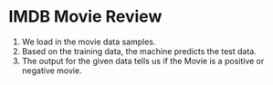 # IMDB Movie Review

1. We load in the movie data samples.
2. Based on the training data, the machine predicts the test data.
3. The output for the given data tells us if the Movie is a 
   positive or negative movie.
 
